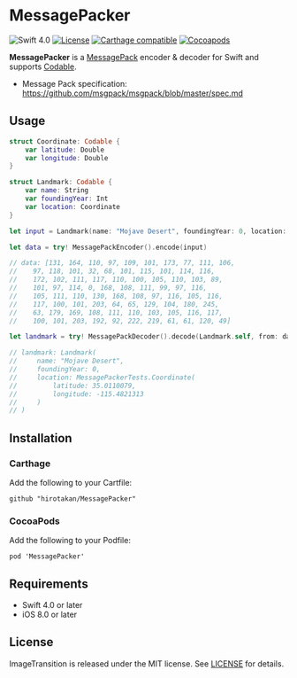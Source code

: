 # MessagePacker

![Swift 4.0](https://img.shields.io/badge/Swift-4.0-orange.svg)
[![License](https://img.shields.io/:license-mit-blue.svg)](http://doge.mit-license.org)
[![Carthage compatible](https://img.shields.io/badge/Carthage-compatible-4BC51D.svg?style=flat)](https://github.com/Carthage/Carthage)
[![Cocoapods](https://img.shields.io/cocoapods/v/MessagePacker.svg)](http://cocoadocs.org/docsets/MessagePacker)

**MessagePacker** is a [MessagePack](http://msgpack.org/) encoder & decoder for Swift and supports [Codable](https://developer.apple.com/documentation/swift/codable).

- Message Pack specification: https://github.com/msgpack/msgpack/blob/master/spec.md

## Usage

```swift
struct Coordinate: Codable {
    var latitude: Double
    var longitude: Double
}

struct Landmark: Codable {
    var name: String
    var foundingYear: Int
    var location: Coordinate
}

let input = Landmark(name: "Mojave Desert", foundingYear: 0, location: Coordinate(latitude: 35.0110079, longitude: -115.4821313))

let data = try! MessagePackEncoder().encode(input)

// data: [131, 164, 110, 97, 109, 101, 173, 77, 111, 106,
//    97, 118, 101, 32, 68, 101, 115, 101, 114, 116,
//    172, 102, 111, 117, 110, 100, 105, 110, 103, 89,
//    101, 97, 114, 0, 168, 108, 111, 99, 97, 116,
//    105, 111, 110, 130, 168, 108, 97, 116, 105, 116,
//    117, 100, 101, 203, 64, 65, 129, 104, 180, 245,
//    63, 179, 169, 108, 111, 110, 103, 105, 116, 117,
//    100, 101, 203, 192, 92, 222, 219, 61, 61, 120, 49]

let landmark = try! MessagePackDecoder().decode(Landmark.self, from: data)

// landmark: Landmark(
//     name: "Mojave Desert",
//     foundingYear: 0,
//     location: MessagePackerTests.Coordinate(
//         latitude: 35.0110079,
//         longitude: -115.4821313
//     )
// )

```

## Installation

### Carthage

Add the following to your Cartfile:

```terminal
github "hirotakan/MessagePacker"
```

### CocoaPods

Add the following to your Podfile:

```terminal
pod 'MessagePacker'
```

## Requirements
 - Swift 4.0 or later
 - iOS 8.0 or later


## License

ImageTransition is released under the MIT license. See [LICENSE](https://github.com/hirotakan/MessagePacker/blob/master/LICENSE) for details.